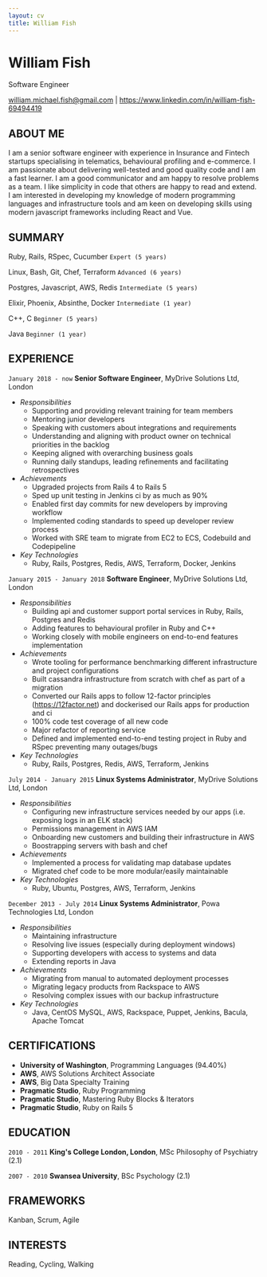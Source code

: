```yaml
---
layout: cv
title: William Fish
---
```


# William Fish

Software Engineer

<div id="webaddress">
<a href="william.michael.fish@gmail.com">william.michael.fish@gmail.com</a>
| <a href="https://www.linkedin.com/in/william-fish-69494419">https://www.linkedin.com/in/william-fish-69494419</a>
</div>

## ABOUT ME

I am a senior software engineer with experience in Insurance and Fintech startups
specialising in telematics, behavioural profiling and e-commerce. I am passionate about
delivering well-tested and good quality code and I am a fast learner. I am a good communicator
and am happy to resolve problems as a team. I like simplicity in code that others are happy to read and
extend. I am interested in developing my knowledge of modern programming languages and infrastructure
tools and am keen on developing skills using modern javascript frameworks including React and Vue.

## SUMMARY

Ruby, Rails, RSpec, Cucumber
`Expert (5 years)`

Linux, Bash, Git, Chef, Terraform
`Advanced (6 years)`

Postgres, Javascript, AWS, Redis
`Intermediate (5 years)`

Elixir, Phoenix, Absinthe, Docker
`Intermediate (1 year)`

C++, C
`Beginner (5 years)`

Java
`Beginner (1 year)`

## EXPERIENCE

`January 2018 - now`
**Senior Software Engineer**, MyDrive Solutions Ltd, London
  - _Responsibilities_
    - Supporting and providing relevant training for team members
    - Mentoring junior developers
    - Speaking with customers about integrations and requirements
    - Understanding and aligning with product owner on technical priorities in the backlog
    - Keeping aligned with overarching business goals
    - Running daily standups, leading refinements and facilitating retrospectives
  - _Achievements_
    - Upgraded projects from Rails 4 to Rails 5
    - Sped up unit testing in Jenkins ci by as much as 90% 
    - Enabled first day commits for new developers by improving workflow
    - Implemented coding standards to speed up developer review process
    - Worked with SRE team to migrate from EC2 to ECS, Codebuild and Codepipeline
  - _Key Technologies_
    - Ruby, Rails, Postgres, Redis, AWS, Terraform, Docker, Jenkins

`January 2015 - January 2018`
**Software Engineer**, MyDrive Solutions Ltd, London
  - _Responsibilities_
    - Building api and customer support portal services in Ruby, Rails, Postgres and Redis
    - Adding features to behavioural profiler in Ruby and C++
    - Working closely with mobile engineers on end-to-end features implementation
  - _Achievements_
    - Wrote tooling for performance benchmarking different infrastructure and project configurations
    - Built cassandra infrastructure from scratch with chef as part of a migration
    - Converted our Rails apps to follow 12-factor principles (https://12factor.net) and dockerised our Rails apps for production and ci
    - 100% code test coverage of all new code
    - Major refactor of reporting service
    - Defined and implemented end-to-end testing project in Ruby and RSpec preventing many outages/bugs
  - _Key Technologies_
    - Ruby, Rails, Postgres, Redis, AWS, Terraform, Jenkins

`July 2014 - January 2015`
**Linux Systems Administrator**, MyDrive Solutions Ltd, London
  - _Responsibilities_
    - Configuring new infrastructure services needed by our apps (i.e. exposing logs in an ELK stack)
    - Permissions management in AWS IAM
    - Onboarding new customers and building their infrastructure in AWS
    - Boostrapping servers with bash and chef
  - _Achievements_
    - Implemented a process for validating map database updates
    - Migrated chef code to be more modular/easily maintainable
  - _Key Technologies_
    - Ruby, Ubuntu, Postgres, AWS, Terraform, Jenkins

`December 2013 - July 2014`
**Linux Systems Administrator**, Powa Technologies Ltd, London
  - _Responsibilities_
    - Maintaining infrastructure
    - Resolving live issues (especially during deployment windows)
    - Supporting developers with access to systems and data
    - Extending reports in Java
  - _Achievements_
    - Migrating from manual to automated deployment processes
    - Migrating legacy products from Rackspace to AWS
    - Resolving complex issues with our backup infrastructure
  - _Key Technologies_
    - Java, CentOS MySQL, AWS, Rackspace, Puppet, Jenkins, Bacula, Apache Tomcat

## CERTIFICATIONS

- **University of Washington**, Programming Languages (94.40%)
- **AWS**, AWS Solutions Architect Associate
- **AWS**, Big Data Specialty Training
- **Pragmatic Studio**, Ruby Programming
- **Pragmatic Studio**, Mastering Ruby Blocks & Iterators
- **Pragmatic Studio**, Ruby on Rails 5

## EDUCATION

`2010 - 2011`
**King's College London, London**, MSc Philosophy of Psychiatry (2.1)

`2007 - 2010`
**Swansea University**, BSc Psychology (2.1)

## FRAMEWORKS

Kanban, Scrum, Agile

## INTERESTS

Reading, Cycling, Walking

<!-- ### Footer

Last updated: May 2013 -->
